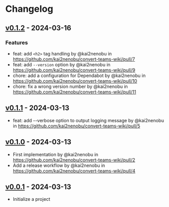 # Changelog

## [v0.1.2](https://github.com/kai2nenobu/convert-teams-wiki/compare/v0.1.1...v0.1.2) - 2024-03-16
### Features
- feat: add `<h2>` tag handling by @kai2nenobu in https://github.com/kai2nenobu/convert-teams-wiki/pull/7
- feat: add `--version` option by @kai2nenobu in https://github.com/kai2nenobu/convert-teams-wiki/pull/9
- chore: add a configuration for Dependabot by @kai2nenobu in https://github.com/kai2nenobu/convert-teams-wiki/pull/10
- chore: fix a wrong version number by @kai2nenobu in https://github.com/kai2nenobu/convert-teams-wiki/pull/11

## [v0.1.1](https://github.com/kai2nenobu/convert-teams-wiki/compare/v0.1.0...v0.1.1) - 2024-03-13
- feat: add --verbose option to output logging message by @kai2nenobu in https://github.com/kai2nenobu/convert-teams-wiki/pull/5

## [v0.1.0](https://github.com/kai2nenobu/convert-teams-wiki/compare/v0.0.1...v0.1.0) - 2024-03-13
- First implementation by @kai2nenobu in https://github.com/kai2nenobu/convert-teams-wiki/pull/2
- Add a release workflow by @kai2nenobu in https://github.com/kai2nenobu/convert-teams-wiki/pull/4

## [v0.0.1](https://github.com/kai2nenobu/convert-teams-wiki/commits/v0.0.1) - 2024-03-13

- Initialize a project
